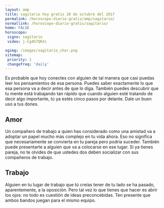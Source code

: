 ```yaml
---
layout: amp
title: sagitario hoy gratis 20 de octubre del 2017 
permalink: /horoscopo-diario-gratis/amp/sagitario/
normallink: /horoscopo-diario-gratis/sagitario/
home: FALSE
horoscopo:
 signo: sagitario
 video: j-Cg4h7QKXc

ogimg: /images/sagitario_char.png
sitemap:
 priority: 1
 changefreq: 'daily'
---
```



Es probable que hoy conectes con alguien de tal manera que casi puedas leer los pensamientos de esa persona. Puedes saber exactamente lo que esa persona va a decir antes de que lo diga. También puedes descubrir que tu mente está trabajando tan rápido que cuando alguien esté tratando de decir algo importante, tú ya estés cinco pasos por delante. Dale un buen uso a tus dones.

## Amor

Un compañero de trabajo a quien has considerado como una amistad va a adoptar un papel mucho más complejo en tu vida ahora. Eso no significa que necesariamente se convierta en tu pareja pero podría suceder. También puede presentarte a alguien que va a colocarse en ese lugar. Si ya tienes pareja, no te olvides de que ustedes dos deben socializar con sus compañeros de trabajo.

## Trabajo

Alguien en tu lugar de trabajo que tú creías tener de tu lado se ha pasado, aparentemente, a la oposición. Pero tal vez lo que tienes que hacer es abrir los ojos: no todo es cuestión de ideas preconcebidas. Ten presente que ambos bandos juegan para el mismo equipo.